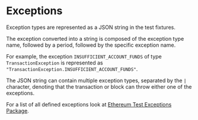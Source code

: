 # Exceptions

Exception types are represented as a JSON string in the test fixtures.

The exception converted into a string is composed of the exception type name,
followed by a period, followed by the specific exception name.

For example, the exception `INSUFFICIENT_ACCOUNT_FUNDS` of type
`TransactionException` is represented as
`"TransactionException.INSUFFICIENT_ACCOUNT_FUNDS"`.

The JSON string can contain multiple exception types, separated by the `|`
character, denoting that the transaction or block can throw either one of
the exceptions.

For a list of all defined exceptions look at [Ethereum Test Exceptions Package](../../library/ethereum_test_exceptions.md).
